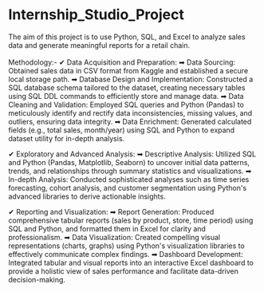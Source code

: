 # Internship_Studio_Project
The aim of this project is to use Python, SQL, and Excel to analyze sales  data and generate meaningful reports for a retail chain.</br>
</br>
Methodology:- ✔ Data Acquisition and Preparation: ➡ Data Sourcing: Obtained sales data in CSV format from Kaggle and established a secure local storage path. ➡ Database Design and Implementation: Constructed a SQL database schema tailored to the dataset, creating necessary tables using SQL DDL commands to efficiently store and manage data. ➡ Data Cleaning and Validation: Employed SQL queries and Python (Pandas) to meticulously identify and rectify data inconsistencies, missing values, and outliers, ensuring data integrity. ➡ Data Enrichment: Generated calculated fields (e.g., total sales, month/year) using SQL and Python to expand dataset utility for in-depth analysis.

✔ Exploratory and Advanced Analysis: ➡ Descriptive Analysis: Utilized SQL and Python (Pandas, Matplotlib, Seaborn) to uncover initial data patterns, trends, and relationships through summary statistics and visualizations. ➡ In-depth Analysis: Conducted sophisticated analyses such as time series forecasting, cohort analysis, and customer segmentation using Python's advanced libraries to derive actionable insights.

✔ Reporting and Visualization: ➡ Report Generation: Produced comprehensive tabular reports (sales by product, store, time period) using SQL and Python, and formatted them in Excel for clarity and professionalism. ➡ Data Visualization: Created compelling visual representations (charts, graphs) using Python's visualization libraries to effectively communicate complex findings. ➡ Dashboard Development: Integrated tabular and visual reports into an interactive Excel dashboard to provide a holistic view of sales performance and facilitate data-driven decision-making.
